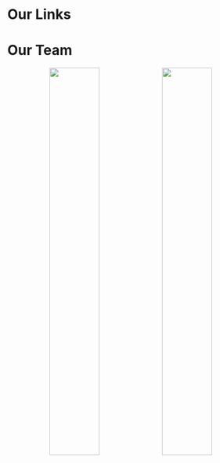 # Our Links

# Our Team
<div align="center">
        <img width="45%" src="https://github-readme-stats.vercel.app/api?username=Mirrrrrow&layout=compact&theme=react&hide_border=true&show_icons=true"/>
        <img width="45%" src="https://github-readme-stats.vercel.app/api?username=EnteNico&layout=compact&theme=react&hide_border=true&show_icons=true"/>
</div>
